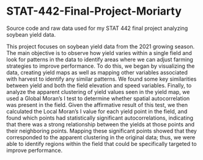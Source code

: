 # STAT-442-Final-Project-Moriarty
Source code and raw data used for my STAT 442 final project analyzing soybean yield data.

This project focuses on soybean yield data from the 2021 growing season. The main objective is to observe how yield varies within a single field and look for patterns in the data to identify areas where we can adjust farming strategies to improve performance. To do this, we began by visualizing the data, creating yield maps as well as mapping other variables associated with harvest to identify any similar patterns. We found some key similarities between yield and both the field elevation and speed variables. Finally, to analyze the apparent clustering of yield values seen in the yield map, we used a Global Moran’s I test to determine whether spatial autocorrelation was present in the field. Given the affirmative result of this test, we then calculated the Local Moran’s I value for each yield point in the field, and found which points had statistically significant autocorrelations, indicating that there was a strong relationship between the yields at those points and their neighboring points. Mapping these significant points showed that they corresponded to the apparent clustering in the original data; thus, we were able to identify regions within the field that could be specifically targeted to improve performance.
